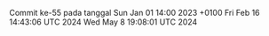 Commit ke-55 pada tanggal Sun Jan 01 14:00 2023 +0100
Fri Feb 16 14:43:06 UTC 2024
Wed May  8 19:08:01 UTC 2024
